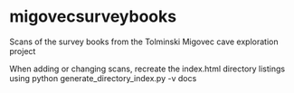 # migovecsurveybooks
Scans of the survey books from the Tolminski Migovec cave exploration project

When adding or changing scans, recreate the index.html directory listings using
python generate_directory_index.py -v docs
